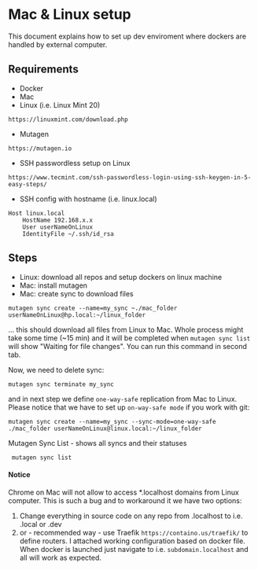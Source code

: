 # Mac & Linux setup

This document explains how to set up dev enviroment where dockers are handled by external computer. 

## Requirements

* Docker
* Mac
* Linux (i.e. Linux Mint 20)

```https://linuxmint.com/download.php```

* Mutagen

```https://mutagen.io```

* SSH passwordless setup on Linux 

```https://www.tecmint.com/ssh-passwordless-login-using-ssh-keygen-in-5-easy-steps/```

* SSH config with hostname (i.e. linux.local)
```
Host linux.local
	HostName 192.168.x.x
	User userNameOnLinux
	IdentityFile ~/.ssh/id_rsa
```

## Steps

* Linux: download all repos and setup dockers on linux machine
* Mac: install mutagen
* Mac: create sync to download files

```mutagen sync create --name=my_sync ~./mac_folder userNameOnLinux@hp.local:~/linux_folder```

... this should download all files from Linux to Mac. Whole process might take some time (~15 min) and it will be completed 
when ```mutagen sync list``` will show "Waiting for file changes". You can run this command in second tab.

Now, we need to delete sync:

```mutagen sync terminate my_sync```

and in next step we define ```one-way-safe``` replication from Mac to Linux. Please notice that we have to set up ```on-way-safe mode``` if you work with git:

```mutagen sync create --name=my_sync --sync-mode=one-way-safe ./mac_folder userNameOnLinux@linux.local:~/linux_folder```

Mutagen Sync List - shows all syncs and their statuses

``` mutagen sync list```


#### Notice
Chrome on Mac will not allow to access *.localhost domains from Linux computer. 
This is such a bug and to workaround it we have two options:

1. Change everything in source code on any repo from .localhost to i.e. .local or .dev
2. or - recommended way - use Traefik ``` https://containo.us/traefik/ ``` to define routers. 
I attached working configuration based on docker file. When docker is launched just navigate to i.e. 
```subdomain.localhost``` and all will work as expected.